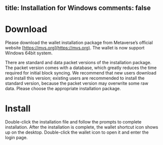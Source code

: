 title:  Installation for Windows
comments: false
---

# Download 
Please download the wallet installation package from Metaverse’s official website [https://mvs.org](https://mvs.org). The wallet is now support Windows 64bit system.

There are standard and data packet versions of the installation package. The packet version comes with a database, which greatly reduces the time required for initial block syncing. We recommend that new users download and install this version; existing users are recommended to install the standard version, because the packet version may overwrite some raw data. Please choose the appropriate installation package.

# Install
Double-click the installation file and follow the prompts to complete installation. After the installation is complete, the wallet shortcut icon shows up on the desktop. Double-click the wallet icon to open it and enter the login page.

